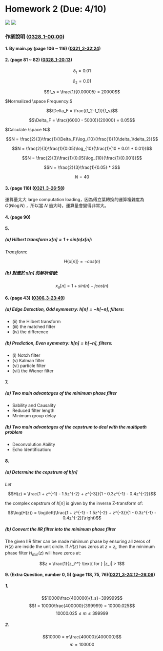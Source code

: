 # Homework 2 (Due: 4/10)
![](https://img.shields.io/badge/Name-林昕鋭-blue?logo=apple)
![](https://img.shields.io/badge/ID-ntnu41047035S-blue?logo=apple) 

### 作業說明 ([0328_1-00:00](https://cool.ntu.edu.tw/courses/34012/modules/items/1498479))

#### 1. By main.py (page 106 ~ 116) ([0321_2-32:24](https://cool.ntu.edu.tw/courses/34012/modules/items/1491517))

#### 2. (page 81 ~ 82) ([0328_1-20:13](https://cool.ntu.edu.tw/courses/34012/modules/items/1498479))
    
$$\delta_1 = 0.01$$

$$\delta_2 = 0.01$$

$$f_s = \frac{1}{0.00005} = 20000$$

$Normalized \space Frequency:$

$$\Delta_F = \frac{(f_2-f_1)}{f_s}$$

$$\Delta_F = \frac{(6000 - 5000)}{20000} = 0.05$$

$Calculate \space N:$

$$N = \frac{2}{3}\frac{1}{\Delta_F}\log_{10}{\frac{1}{10\delta_1\delta_2}}$$

$$N = \frac{2}{3}\frac{1}{0.05}\log_{10}{\frac{1}{10 * 0.01 * 0.01}}$$

$$N = \frac{2}{3}\frac{1}{0.05}\log_{10}{\frac{1}{0.001}}$$

$$N = \frac{2}{3}\frac{1}{0.05} * 3$$

$$N = 40$$

#### 3. (page 118) ([0321_3-26:58](https://cool.ntu.edu.tw/courses/34012/modules/items/1491518))

運算量太大 large computation loading，因為傅立葉轉換的運算複雜度為 $O(N\log{N})$ ，所以當 $N$ 過大時，運算量會變得非常大。

#### 4. (page 90)
    
#### 5.
##### (a) Hilbert transform $x[n]=1+sin⁡(n)x[n]$:

$Transform:$

$$H\{x[n]\}=−cos(n)$$

##### (b) 對應於 $x[n]$ 的解析信號:

$$x_a[n]=1+sin⁡(n)−jcos⁡(n)$$

#### 6. (page 43) ([0306_3-23:49](https://cool.ntu.edu.tw/courses/34012/modules/items/1475300))

##### (a) Edge Detection, Odd symmetry: $h[n] = -h[-n]$, filters:

- (ii) the Hilbert transform
- (iii) the matched filter
- (iv) the difference

##### (b) Prediction, Even symmetry: $h[n] = h[-n]$, filters:

- (i) Notch filter
- (v) Kalman filter
- (vi) particle filter
- (vii) the Wiener filter

#### 7.

##### (a) Two main advantages of the minimum phase filter

- Sability and Causality
- Reduced filter length 
- Minimum group delay

##### (b) Two main advantages of the cepstrum to deal with the multipath problem

- Deconvolution Ability
- Echo Identification:
        
#### 8. 

##### (a) Determine the cepstrum of h[n]

$Let$  

$$H(z) = \frac{1 + z^{-1} - 1.5z^{-2} + z^{-3}}{1 - 0.3z^{-1} - 0.4z^{-2}}$$

the complex cepstrum of $h[n]$ is given by the inverse Z-transform of: 

$$\log(H(z)) = \log\left(\frac{1 + z^{-1} - 1.5z^{-2} + z^{-3}}{1 - 0.3z^{-1} - 0.4z^{-2}}\right)$$

##### (b) Convert the IIR filter into the minimum phase filter

The given IIR filter can be made minimum phase by ensuring all zeros of  $H(z)$  are inside the unit circle. If $H(z)$ has zeros at $z = z_i$, then the minimum phase filter $H_{min}(z)$ will have zeros at: 

$$z = \frac{1}{z_i^*} \text{ for } |z_i| > 1$$

#### 9. (Extra Question, number 0, 5) (page 118, 75, 76)([0321_3-24:12~26:06](https://cool.ntu.edu.tw/courses/34012/modules/items/1491518))

##### 1.

$$10000\frac{400000}{f_s}=399999$$
$$f = 10000\frac{400000}{399999} = 10000.025$$
$$10000.025 \leq m \leq 399999$$

##### 2.

$$10000 = m\frac{40000}{400000}$$
$$m = 100000$$
